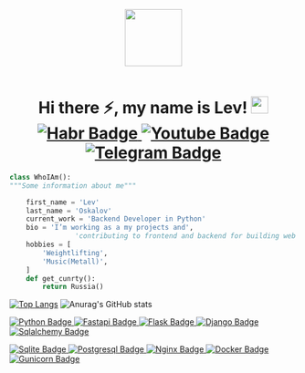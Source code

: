 <div align="center">
  <p>
    <img src="https://thumbs.gfycat.com/MadComfortableGraywolf-size_restricted.gif" width="100"/>
  </p>
  <p>
    <img src="https://komarev.com/ghpvc/?username=Oskalovlev&style=flat-square&color=red" alt=""/>
  </p>
</div>

<div align="center">
  <h1 align="center">
    Hi there ⚡, my name is Lev!
    <img src="https://media.giphy.com/media/hvRJCLFzcasrR4ia7z/giphy.gif" width="30px"/>
      <a href="https://career.habr.com/oskalovlev">
        <img src="https://img.shields.io/badge/Habr-blue?style=for-the-badge&logo=habr&logoColor=white" alt="Habr Badge"/>
      </a>
      <a href="https://www.youtube.com/channel/UC96ij0l3WKVIBNz1QlHwx_Q">
        <img src="https://img.shields.io/badge/YouTube-red?style=for-the-badge&logo=youtube&logoColor=white" alt="Youtube Badge"/>
      </a>
      <a href="https://t.me/oskalov">
        <img src="https://img.shields.io/badge/Telegram-blue?style=for-the-badge&logo=telegram&logoColor=white" alt="Telegram Badge"/>
      </a>
  </h1>
</div>

```python
class WhoIAm():
"""Some information about me"""

	first_name = 'Lev'
  	last_name = 'Oskalov'
	current_work = 'Backend Developer in Python'
  	bio = 'I’m working as a my projects and',
                'contributing to frontend and backend for building web applications'
	hobbies = [
		'Weightlifting',
		'Music(Metall)',
	]
  	def get_cunrty():
   		return Russia()
```
[![Top Langs](https://github-readme-stats-git-masterrstaa-rickstaa.vercel.app/api/top-langs/?username=Oskalovlev&layout=compact&theme=gruvbox)](https://github.com/Oskalovlev/github-readme-stats)
![Anurag's GitHub stats](https://github-readme-stats.vercel.app/api?username=Oskalovlev&show_icons=true&theme=gruvbox)

<p align="left">
  <a href="https://www.python.org/">
    <img src="https://img.shields.io/badge/python-yellow?style=for-the-badge&logo=python&logoColor=blue" alt="Python Badge"/>
  </a>
  <a href="https://fastapi.tiangolo.com/">
    <img src="https://img.shields.io/badge/fastapi-teal?style=for-the-badge&logo=python&logoColor=white" alt="Fastapi Badge"/>
  </a>
  <a href="https://flask.palletsprojects.com/">
    <img src="https://img.shields.io/badge/flask-grey?style=for-the-badge&logo=flask&logoColor=white" alt="Flask Badge"/>
  </a>
  <a href="https://www.djangoproject.com//">
   <img src="https://img.shields.io/badge/django-forestgreen?style=for-the-badge&logo=django&logoColor=white" alt="Django Badge"/>
  </a>
  <a href="https://www.sqlalchemy.org/"> 
    <img src="https://img.shields.io/badge/sqlalchemy-red?style=for-the-badge&logo=sqlalchemy&logoColor=white" alt="Sqlalchemy Badge"/>
  </a>
</p>

<p align="left">
  <a href="https://www.sqlite.org/" target="_blank" rel="noreferrer"> 
    <img src="https://img.shields.io/badge/sqlite-blue?style=for-the-badge&logo=sqlite&logoColor=white" alt="Sqlite Badge"/>
  </a>
  <a href="https://www.postgresql.org/" target="_blank" rel="noreferrer">
    <img src="https://img.shields.io/badge/postgresql-blue?style=for-the-badge&logo=postgresql&logoColor=white" alt="Postgresql Badge"/>
  </a>
  <a href="https://www.nginx.com/" target="_blank" rel="noreferrer">
    <img src="https://img.shields.io/badge/nginx-seagreen?style=for-the-badge&logo=nginx&logoColor=white" alt="Nginx Badge"/>
  </a>
  <a href="https://www.docker.com/" target="_blank" rel="noreferrer">
    <img src="https://img.shields.io/badge/docker-blue?style=for-the-badge&logo=docker&logoColor=white" alt="Docker Badge"/>
  </a>
  <a href="https://gunicorn.org/" target="_blank" rel="noreferrer">
    <img src="https://img.shields.io/badge/gunicorn-olive?style=for-the-badge&logo=gunicorn&logoColor=white" alt="Gunicorn Badge"/>
  </a>
</p>
